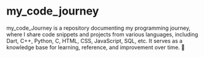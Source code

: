 # my_code_journey
my_code_Journey is a repository documenting my programming journey, where I share code snippets and projects from various languages, including Dart, C++, Python, C, HTML, CSS, JavaScript, SQL, etc. It serves as a knowledge base for learning, reference, and improvement over time. 🚀
